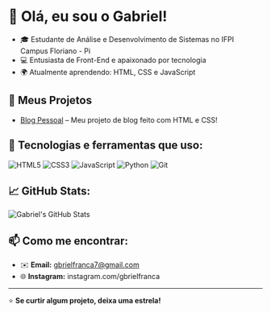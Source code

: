 # 👋 Olá, eu sou o Gabriel!

- 🎓 Estudante de Análise e Desenvolvimento de Sistemas no IFPI Campus Floriano - Pi
- 💻 Entusiasta de Front-End e apaixonado por tecnologia
- 🌍 Atualmente aprendendo: HTML, CSS e JavaScript 

## 💼 Meus Projetos

- [Blog Pessoal](https://github.com/gbrielfranca/blog-pessoal.git) – Meu projeto de blog feito com HTML e CSS!

## 🚀 Tecnologias e ferramentas que uso:
![HTML5](https://img.shields.io/badge/HTML5-E34F26?style=flat&logo=html5&logoColor=white)
![CSS3](https://img.shields.io/badge/CSS3-1572B6?style=flat&logo=css3&logoColor=white)
![JavaScript](https://img.shields.io/badge/JavaScript-F7DF1E?style=flat&logo=javascript&logoColor=black)
![Python](https://img.shields.io/badge/Python-3776AB?style=flat&logo=python&logoColor=white)
![Git](https://img.shields.io/badge/Git-F05032?style=flat&logo=git&logoColor=white)

## 📈 GitHub Stats:
![Gabriel's GitHub Stats](https://github-readme-stats.vercel.app/api?username=gbrielfranca&show_icons=true&theme=dracula)

## 📫 Como me encontrar:
- ✉️ **Email:** gbrielfranca7@gmail.com
- 🌐 **Instagram:** instagram.com/gbrielfranca

---

⭐ **Se curtir algum projeto, deixa uma estrela!**
